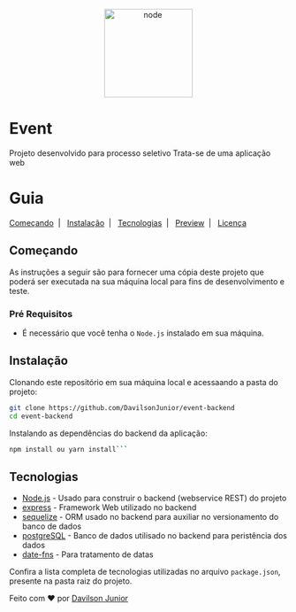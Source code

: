 <p align="center">
    <img alt="node" title="#node" src="https://d2eip9sf3oo6c2.cloudfront.net/tags/images/000/000/256/full/nodejslogo.png" width="160px" />
</p>

# Event

Projeto desenvolvido para processo seletivo
Trata-se de uma aplicação web

# Guia
  
[Começando](#começando)&nbsp;&nbsp;|&nbsp;&nbsp;
[Instalação](#instalação)&nbsp;&nbsp;|&nbsp;&nbsp;
[Tecnologias](#tecnologias)&nbsp;&nbsp;|&nbsp;&nbsp;
[Preview](#preview)&nbsp;&nbsp;|&nbsp;&nbsp;
[Licença](#licença)  

## Começando
As instruções a seguir são para fornecer uma cópia deste projeto que poderá ser executada na sua máquina local para fins de desenvolvimento e teste.

### Pré Requisitos

* É necessário que você tenha o `Node.js` instalado em sua máquina. 

## Instalação

Clonando este repositório em sua máquina local e acessaando a pasta do projeto:

```bash
git clone https://github.com/DavilsonJunior/event-backend
cd event-backend
```

Instalando as dependências do backend da aplicação:

```bash
npm install ou yarn install```
```

## Tecnologias

* [Node.js](https://nodejs.org/) - Usado para construir o backend (webservice REST) do projeto
* [express](https://expressjs.com/) - Framework Web utilizado no backend
* [sequelize](http://sequelize.org/) - ORM usado no backend para auxiliar no versionamento do banco de dados
* [postgreSQL](https://www.postgresql.org/) - Banco de dados utilisado no backend para peristência dos dados
* [date-fns](https://date-fns.org/) - Para tratamento de datas

Confira a lista completa de tecnologias utilizadas no arquivo `package.json`, presente na pasta raiz do projeto.

Feito com ♥ por [Davilson Junior](https://www.linkedin.com/in/davilson-paulino-da-cunha-junior-23029315a/)
